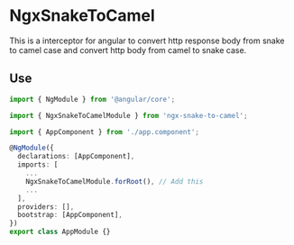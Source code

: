 # NgxSnakeToCamel

This is a interceptor for angular to convert http response body from snake to camel case and convert http body from camel to snake case.

## Use

```typescript
import { NgModule } from '@angular/core';

import { NgxSnakeToCamelModule } from 'ngx-snake-to-camel';

import { AppComponent } from './app.component';

@NgModule({
  declarations: [AppComponent],
  imports: [
    ...
    NgxSnakeToCamelModule.forRoot(), // Add this
    ...
  ],
  providers: [],
  bootstrap: [AppComponent],
})
export class AppModule {}
```

